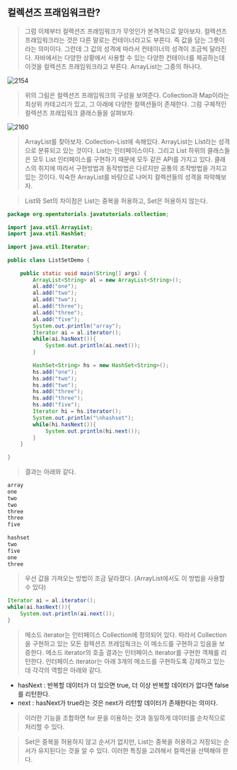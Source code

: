 컬렉션즈 프래임워크란?
-
> 그럼 이제부터 컬렉션즈 프래임워크가 무엇인가 본격적으로 알아보자. 컬렉션즈 프래임워크라는 것은 다른 말로는 컨테이너라고도 부른다. 즉 값을 담는 그릇이라는 의미이다. 그런데 그 값의 성격에 따라서 컨테이너의 성격이 조금씩 달라진다. 자바에서는 다양한 상황에서 사용할 수 있는 다양한 컨테이너를 제공하는데 이것을 컬렉션즈 프래임워크라고 부른다. ArrayList는 그중의 하나다.

![2154](https://user-images.githubusercontent.com/23206749/53144850-4307a900-35e1-11e9-840c-85b04d08cdf9.png)
> 위의 그림은 컬렉션즈 프래임워크의 구성을 보여준다. Collection과 Map이라는 최상위 카테고리가 있고, 그 아래에 다양한 컬렉션들이 존재한다. 그럼 구체적인 컬렉션즈 프래임워크 클래스들을 살펴보자.

![2160](https://user-images.githubusercontent.com/23206749/53144851-43a03f80-35e1-11e9-986c-636e36080c90.png)
> ArrayList를 찾아보자. Collection-List에 속해있다. ArrayList는 LIst라는 성격으로 분류되고 있는 것이다. List는 인터페이스이다. 그리고 List 하위의 클래스들은 모두 List 인터페이스를 구현하기 때문에 모두 같은 API를 가지고 있다. 클래스의 취지에 따라서 구현방법과 동작방법은 다르지만 공통의 조작방법을 가지고 있는 것이다. 익숙한 ArrayList를 바탕으로 나머지 컬렉션들의 성격을 파악해보자.

> List와 Set의 차이점은 List는 중복을 허용하고, Set은 허용하지 않는다.
```java
package org.opentutorials.javatutorials.collection;
 
import java.util.ArrayList;
import java.util.HashSet;
 
import java.util.Iterator;
 
public class ListSetDemo {
 
    public static void main(String[] args) {
        ArrayList<String> al = new ArrayList<String>();
        al.add("one");
        al.add("two");
        al.add("two");
        al.add("three");
        al.add("three");
        al.add("five");
        System.out.println("array");
        Iterator ai = al.iterator();
        while(ai.hasNext()){
            System.out.println(ai.next());
        }
         
        HashSet<String> hs = new HashSet<String>();
        hs.add("one");
        hs.add("two");
        hs.add("two");
        hs.add("three");
        hs.add("three");
        hs.add("five");
        Iterator hi = hs.iterator();
        System.out.println("\nhashset");
        while(hi.hasNext()){
            System.out.println(hi.next());
        }
    }
 
}
```
> 결과는 아래와 같다.
```java
array
one
two
two
three
three
five
 
hashset
two
five
one
three
```
> 우선 값을 가져오는 방법이 조금 달라졌다. (ArrayList에서도 이 방법을 사용할 수 있다)
```java
Iterator ai = al.iterator();
while(ai.hasNext()){
    System.out.println(ai.next());
}
```
> 메소드 iterator는 인터페이스 Collection에 정의되어 있다. 따라서 Collection을 구현하고 있는 모든 컬렉션즈 프레임웍크는 이 메소드를 구현하고 있음을 보증한다. 메소드 iterator의 호출 결과는 인터페이스 iterator를 구현한 객체를 리턴한다. 인터페이스 iterator는 아래 3개의 메소드를 구현하도록 강제하고 있는데 각각의 역할은 아래와 같다.

* hasNext : 반복할 데이터가 더 있으면 true, 더 이상 반복할 데이터가 없다면 false를 리턴한다.
* next    : hasNext가 true라는 것은 next가 리턴할 데이터가 존재한다는 의미다. 

> 이러한 기능을 조합하면 for 문을 이용하는 것과 동일하게 데이터를 순차적으로 처리할 수 있다.

> Set은 중복을 허용하지 않고 순서가 없지만, List는 중복을 허용하고 저장되는 순서가 유지된다는 것을 알 수 있다. 이러한 특징을 고려해서 컬렉션을 선택해야 한다.
